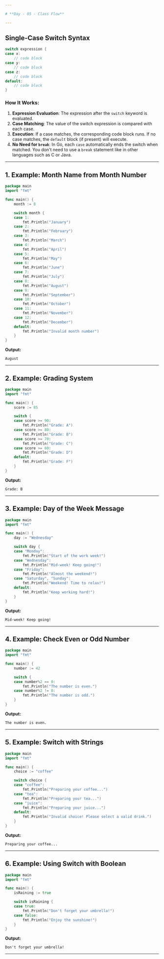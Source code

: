```yaml
---

# **Day - 05 - Class Flow**

---
```


## **Single-Case Switch Syntax**

```go
switch expression {
case x:
    // code block
case y:
    // code block
case z:
    // code block
default:
    // code block
}
```

### **How It Works:**

1. **Expression Evaluation**: The expression after the `switch` keyword is evaluated.
2. **Case Matching**: The value of the switch expression is compared with each case.
3. **Execution**: If a case matches, the corresponding code block runs. If no case matches, the `default` block (if present) will execute.
4. **No Need for `break`**: In Go, each `case` automatically ends the switch when matched. You don't need to use a `break` statement like in other languages such as C or Java.

---

## **1. Example: Month Name from Month Number**

```go
package main
import "fmt"

func main() {
    month := 8

    switch month {
    case 1:
        fmt.Println("January")
    case 2:
        fmt.Println("February")
    case 3:
        fmt.Println("March")
    case 4:
        fmt.Println("April")
    case 5:
        fmt.Println("May")
    case 6:
        fmt.Println("June")
    case 7:
        fmt.Println("July")
    case 8:
        fmt.Println("August")
    case 9:
        fmt.Println("September")
    case 10:
        fmt.Println("October")
    case 11:
        fmt.Println("November")
    case 12:
        fmt.Println("December")
    default:
        fmt.Println("Invalid month number")
    }
}
```

**Output:**

```
August
```

---

## **2. Example: Grading System**

```go
package main
import "fmt"

func main() {
    score := 85

    switch {
    case score >= 90:
        fmt.Println("Grade: A")
    case score >= 80:
        fmt.Println("Grade: B")
    case score >= 70:
        fmt.Println("Grade: C")
    case score >= 60:
        fmt.Println("Grade: D")
    default:
        fmt.Println("Grade: F")
    }
}
```

**Output:**

```
Grade: B
```

---

## **3. Example: Day of the Week Message**

```go
package main
import "fmt"

func main() {
    day := "Wednesday"

    switch day {
    case "Monday":
        fmt.Println("Start of the work week!")
    case "Wednesday":
        fmt.Println("Mid-week! Keep going!")
    case "Friday":
        fmt.Println("Almost the weekend!")
    case "Saturday", "Sunday":
        fmt.Println("Weekend! Time to relax!")
    default:
        fmt.Println("Keep working hard!")
    }
}
```

**Output:**

```
Mid-week! Keep going!
```

---

## **4. Example: Check Even or Odd Number**

```go
package main
import "fmt"

func main() {
    number := 42

    switch {
    case number%2 == 0:
        fmt.Println("The number is even.")
    case number%2 != 0:
        fmt.Println("The number is odd.")
    }
}
```

**Output:**

```
The number is even.
```

---

## **5. Example: Switch with Strings**

```go
package main
import "fmt"

func main() {
    choice := "coffee"

    switch choice {
    case "coffee":
        fmt.Println("Preparing your coffee...")
    case "tea":
        fmt.Println("Preparing your tea...")
    case "juice":
        fmt.Println("Preparing your juice...")
    default:
        fmt.Println("Invalid choice! Please select a valid drink.")
    }
}
```

**Output:**

```
Preparing your coffee...
```

---

## **6. Example: Using Switch with Boolean**

```go
package main
import "fmt"

func main() {
    isRaining := true

    switch isRaining {
    case true:
        fmt.Println("Don't forget your umbrella!")
    case false:
        fmt.Println("Enjoy the sunshine!")
    }
}
```

**Output:**

```
Don't forget your umbrella!
```

---
